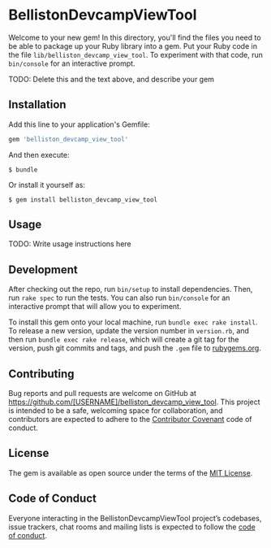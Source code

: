 # BellistonDevcampViewTool

Welcome to your new gem! In this directory, you'll find the files you need to be able to package up your Ruby library into a gem. Put your Ruby code in the file `lib/belliston_devcamp_view_tool`. To experiment with that code, run `bin/console` for an interactive prompt.

TODO: Delete this and the text above, and describe your gem

## Installation

Add this line to your application's Gemfile:

```ruby
gem 'belliston_devcamp_view_tool'
```

And then execute:

    $ bundle

Or install it yourself as:

    $ gem install belliston_devcamp_view_tool

## Usage

TODO: Write usage instructions here

## Development

After checking out the repo, run `bin/setup` to install dependencies. Then, run `rake spec` to run the tests. You can also run `bin/console` for an interactive prompt that will allow you to experiment.

To install this gem onto your local machine, run `bundle exec rake install`. To release a new version, update the version number in `version.rb`, and then run `bundle exec rake release`, which will create a git tag for the version, push git commits and tags, and push the `.gem` file to [rubygems.org](https://rubygems.org).

## Contributing

Bug reports and pull requests are welcome on GitHub at https://github.com/[USERNAME]/belliston_devcamp_view_tool. This project is intended to be a safe, welcoming space for collaboration, and contributors are expected to adhere to the [Contributor Covenant](http://contributor-covenant.org) code of conduct.

## License

The gem is available as open source under the terms of the [MIT License](http://opensource.org/licenses/MIT).

## Code of Conduct

Everyone interacting in the BellistonDevcampViewTool project’s codebases, issue trackers, chat rooms and mailing lists is expected to follow the [code of conduct](https://github.com/[USERNAME]/belliston_devcamp_view_tool/blob/master/CODE_OF_CONDUCT.md).
